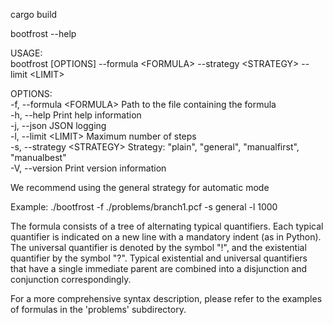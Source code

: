 cargo build

bootfrost --help

USAGE: \
    bootfrost [OPTIONS] --formula &lt;FORMULA&gt; --strategy &lt;STRATEGY&gt; --limit &lt;LIMIT&gt;

OPTIONS: \
    -f, --formula &lt;FORMULA&gt;      Path to the file containing the formula \
    -h, --help                   Print help information \
    -j, --json                   JSON logging \
    -l, --limit &lt;LIMIT&gt;          Maximum number of steps \
    -s, --strategy &lt;STRATEGY&gt;    Strategy: "plain", "general", "manualfirst", "manualbest" \
    -V, --version                Print version information

We recommend using the general strategy for automatic mode

Example: ./bootfrost -f ./problems/branch1.pcf -s general -l 1000

The formula consists of a tree of alternating typical quantifiers. Each typical quantifier is indicated on a new line with a mandatory indent (as in Python). The universal quantifier is denoted by the symbol "!", and the existential quantifier by the symbol "?". Typical existential and universal quantifiers that have a single immediate parent are combined into a disjunction and conjunction correspondingly. 

For a more comprehensive syntax description, please refer to the examples of formulas in the 'problems' subdirectory.

